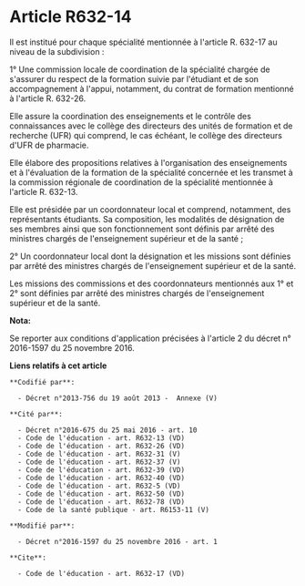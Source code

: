 # Article R632-14

Il est institué pour chaque spécialité mentionnée à l'article R. 632-17 au niveau de la subdivision : 

1° Une commission locale de coordination de la spécialité chargée de s'assurer du respect de la formation suivie par
l'étudiant et de son accompagnement à l'appui, notamment, du contrat de formation mentionné à l'article R. 632-26. 

Elle assure la coordination des enseignements et le contrôle des connaissances avec le collège des directeurs des unités de
formation et de recherche (UFR) qui comprend, le cas échéant, le collège des directeurs d'UFR de pharmacie. 

Elle élabore des propositions relatives à l'organisation des enseignements et à l'évaluation de la formation de la spécialité
concernée et les transmet à la commission régionale de coordination de la spécialité mentionnée à l'article R. 632-13. 

Elle est présidée par un coordonnateur local et comprend, notamment, des représentants étudiants. Sa composition, les
modalités de désignation de ses membres ainsi que son fonctionnement sont définis par arrêté des ministres chargés de
l'enseignement supérieur et de la santé ; 

2° Un coordonnateur local dont la désignation et les missions sont définies par arrêté des ministres chargés de
l'enseignement supérieur et de la santé. 

Les missions des commissions et des coordonnateurs mentionnés aux 1° et 2° sont définies par arrêté des ministres chargés de
l'enseignement supérieur et de la santé.

**Nota:**

Se reporter aux conditions d'application précisées à l'article 2 du décret n° 2016-1597 du 25 novembre 2016.

**Liens relatifs à cet article**

	**Codifié par**:

	  - Décret n°2013-756 du 19 août 2013 -  Annexe (V)

	**Cité par**:

	  - Décret n°2016-675 du 25 mai 2016 - art. 10
	  - Code de l'éducation - art. R632-13 (VD)
	  - Code de l'éducation - art. R632-26 (VD)
	  - Code de l'éducation - art. R632-31 (V)
	  - Code de l'éducation - art. R632-37 (V)
	  - Code de l'éducation - art. R632-39 (VD)
	  - Code de l'éducation - art. R632-40 (VD)
	  - Code de l'éducation - art. R632-5 (VD)
	  - Code de l'éducation - art. R632-50 (VD)
	  - Code de l'éducation - art. R632-78 (VD)
	  - Code de la santé publique - art. R6153-11 (V)

	**Modifié par**:

	  - Décret n°2016-1597 du 25 novembre 2016 - art. 1

	**Cite**:

	  - Code de l'éducation - art. R632-17 (VD)
